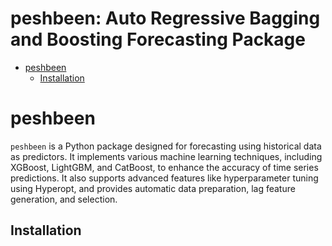 # peshbeen: Auto Regressive Bagging and Boosting Forecasting Package


- [peshbeen](#peshbeen)
  - [Installation](#installation)

# peshbeen

`peshbeen` is a Python package designed for forecasting using historical
data as predictors. It implements various machine learning techniques,
including XGBoost, LightGBM, and CatBoost, to enhance the accuracy of
time series predictions. It also supports advanced features like
hyperparameter tuning using Hyperopt, and provides automatic data
preparation, lag feature generation, and selection.

## Installation
